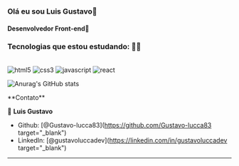 ### Olá eu sou Luis Gustavo🤟
#### Desenvolvedor Front-end🤟


### Tecnologias que estou estudando: 👨‍🎓
<div style="display: inline-block"><br>
<img align-items="center"; alt="html5" src="https://img.shields.io/badge/HTML5-E34F26?style=for-the-badge&logo=html5&logoColor=white"/>
<img align-items="center"; alt="css3" src="https://img.shields.io/badge/css3-157286?style=for-the-badge&logo=html5&logoColor=white"/>
<img align-items="center"; alt="javascript" src="https://img.shields.io/badge/javascript-f7df1e?style=for-the-badge&logo=html5&logoColor=white"/>
<img src="https://img.shields.io/badge/React-20232A?style=for-the-badge&logo=react&logoColor=61DAFB" align-items="center" alt="react">
</div>

![Anurag's GitHub stats](https://github-readme-stats.vercel.app/api?username=Gustavo-lucca83&show_icons=true&theme=onedark)

<div>**Contato**</div>

👤 **Luis Gustavo**

* Github: [@Gustavo-lucca83](https://github.com/Gustavo-lucca83 target="_blank")
* LinkedIn: [@gustavoluccadev](https://linkedin.com/in/gustavoluccadev target="_blank")
<hr> 

<div>
